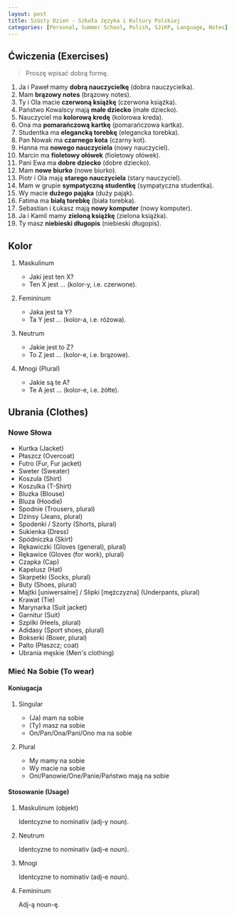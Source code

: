 ```yaml
---
layout: post
title: Szósty Dzień - Szkoła Języka i Kultury Polskiej
categories: [Personal, Summer School, Polish, SJiKP, Language, Notes]
---
```


## Ćwiczenia (Exercises)

> Proszę wpisać dobrą formę.

1. Ja i Paweł mamy **dobrą nauczycielkę** (dobra nauczycielka).
2. Mam **brązowy notes** (brązowy notes).
3. Ty i Ola macie **czerwoną książkę** (czerwona książka).
4. Państwo Kowalscy mają **małe dziecko** (małe dziecko).
5. Nauczyciel ma **kolorową kredę** (kolorowa kreda).
6. Ona ma **pomarańczową kartkę** (pomarańczowa kartka).
7. Studentka ma **elegancką torebkę** (elegancka torebka).
8. Pan Nowak ma **czarnego kota** (czarny kot).
9. Hanna ma **nowego nauczyciela** (nowy nauczyciel).
10. Marcin ma **fioletowy ołówek** (fioletowy ołówek).
11. Pani Ewa ma **dobre dziecko** (dobre dziecko).
12. Mam **nowe biurko** (nowe biurko).
13. Piotr i Ola mają **starego nauczyciela** (stary nauczyciel).
14. Mam w grupie **sympatyczną studentkę** (sympatyczna studentka).
15. Wy macie **dużego pająka** (duży pająk).
16. Fatima ma **białą torebkę** (biała torebka).
17. Sebastian i Łukasz mają **nowy komputer** (nowy komputer).
18. Ja i Kamil mamy **zieloną książkę** (zielona książka).
19. Ty masz **niebieski długopis** (niebieski długopis).

## Kolor

1. Maskulinum

    - Jaki jest ten X?
    - Ten X jest ... (kolor-y, i.e. czerwone).

2. Femininum

    - Jaka jest ta Y?
    - Ta Y jest ... (kolor-a, i.e. różowa).

3. Neutrum

    - Jakie jest to Z?
    - To Z jest ... (kolor-e, i.e. brązowe).

4. Mnogi (Plural)

    - Jakie są te A?
    - Te A jest ... (kolor-e, i.e. żółte).

## Ubrania (Clothes)

### Nowe Słowa

- Kurtka (Jacket)
- Płaszcz (Overcoat)
- Futro (Fur, Fur jacket)
- Sweter (Sweater)
- Koszula (Shirt)
- Koszulka (T-Shirt)
- Bluzka (Blouse)
- Bluza (Hoodie)
- Spodnie (Trousers, plural)
- Dżinsy (Jeans, plural)
- Spodenki / Szorty (Shorts, plural)
- Sukienka (Dress)
- Spódniczka (Skirt)
- Rękawiczki (Gloves (general), plural)
- Rękawice (Gloves (for work), plural)
- Czapka (Cap)
- Kapelusz (Hat)
- Skarpetki (Socks, plural)
- Buty (Shoes, plural)
- Majtki [uniwersalne] / Slipki [mężczyzna] (Underpants, plural)
- Krawat (Tie)
- Marynarka (Suit jacket)
- Garnitur (Suit)
- Szpilki (Heels, plural)
- Adidasy (Sport shoes, plural)
- Bokserki (Boxer, plural)
- Palto (Płaszcz; coat)
- Ubrania męskie (Men's clothing)

### Mieć Na Sobie (To wear)

#### Koniugacja

1. Singular

    - (Ja) mam na sobie
    - (Ty) masz na sobie
    - On/Pan/Ona/Pani/Ono ma na sobie

2. Plural

    - My mamy na sobie
    - Wy macie na sobie
    - Oni/Panowie/One/Panie/Państwo mają na sobie

#### Stosowanie (Usage)

1. Maskulinum (objekt)

    Identcyzne to nominativ (adj-y noun).

2. Neutrum

    Identcyzne to nominativ (adj-e noun).

3. Mnogi

    Identcyzne to nominativ (adj-e noun).

4. Femininum

    Adj-ą noun-ę.
